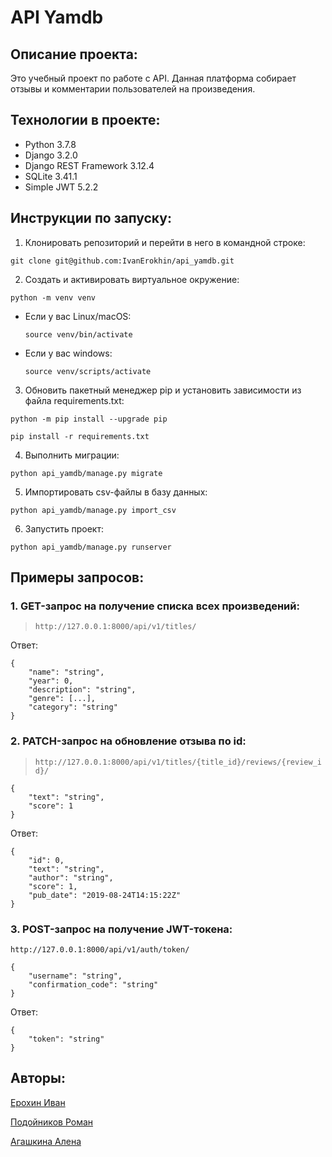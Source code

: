 # API Yamdb

## Описание проекта:
Это учебный проект по работе с API. Данная платформа собирает отзывы и комментарии пользователей на произведения.

## Технологии в проекте:
- Python 3.7.8
- Django 3.2.0
- Django REST Framework 3.12.4
- SQLite 3.41.1
- Simple JWT 5.2.2

## Инструкции по запуску:
1. Клонировать репозиторий и перейти в него в командной строке:
```
git clone git@github.com:IvanErokhin/api_yamdb.git
```
2. Cоздать и активировать виртуальное окружение:
```
python -m venv venv
```
* Если у вас Linux/macOS:
    ```
    source venv/bin/activate
    ```
* Если у вас windows:

    ```
    source venv/scripts/activate
    ```
3. Обновить пакетный менеджер pip и установить зависимости из файла requirements.txt:
```
python -m pip install --upgrade pip

pip install -r requirements.txt
```
4. Выполнить миграции:
```
python api_yamdb/manage.py migrate
```
5. Импортировать csv-файлы в базу данных:
```
python api_yamdb/manage.py import_csv
```
6. Запустить проект:
```
python api_yamdb/manage.py runserver
```

## Примеры запросов:
### 1. GET-запрос на получение списка всех произведений:
>`http://127.0.0.1:8000/api/v1/titles/`

Ответ:
```
{
    "name": "string",
    "year": 0,
    "description": "string",
    "genre": [...],
    "category": "string"
}
```
### 2. PATCH-запрос на обновление отзыва по id:
>`http://127.0.0.1:8000/api/v1/titles/{title_id}/reviews/{review_id}/`
```
{
    "text": "string",
    "score": 1
}
```
Ответ:
```
{
    "id": 0,
    "text": "string",
    "author": "string",
    "score": 1,
    "pub_date": "2019-08-24T14:15:22Z"
}
```

### 3. POST-запрос на получение JWT-токена:
`http://127.0.0.1:8000/api/v1/auth/token/`
```
{
    "username": "string",
    "confirmation_code": "string"
}
```
Ответ:
```
{
    "token": "string"
}
```

## Авторы:
[Ерохин Иван](https://github.com/IvanErokhin)

[Подойников Роман](https://github.com/RomanPodoynikov)

[Агашкина Алена](https://github.com/MAlena-ind)